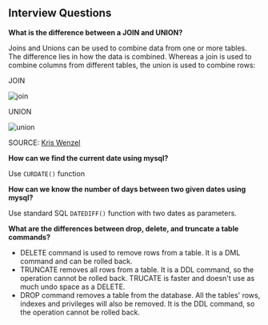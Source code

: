 ## Interview Questions

**What is the difference between a JOIN and UNION?**

Joins and Unions can be used to combine data from one or more tables.  The difference lies in how the data is combined. Whereas a join is used to combine columns from different tables, the union is used to combine rows:

JOIN

![join](https://cloud.githubusercontent.com/assets/13823751/12952637/bdc938de-cfdc-11e5-9750-46e64888ec23.png)

UNION

![union](https://cloud.githubusercontent.com/assets/13823751/12952644/c0e67644-cfdc-11e5-892c-d01e0199e103.png)

SOURCE: [Kris Wenzel](http://www.essentialsql.com/what-is-the-difference-between-a-join-and-a-union/)

**How can we find the current date using mysql?**

Use `CURDATE()` function

**How can we know the number of days between two given dates using mysql?**

Use standard SQL `DATEDIFF()` function with two dates as parameters.

**What are the differences between drop, delete, and truncate a table commands?**
- DELETE command is used to remove rows from a table. It is a DML command and can be rolled back.
- TRUNCATE removes all rows from a table. It is a DDL command, so the operation cannot be rolled back. TRUCATE is faster and doesn't use as much undo space as a DELETE.
- DROP command removes a table from the database. All the tables' rows, indexes and privileges will also be removed. It is the DDL command, so the operation cannot be rolled back.


